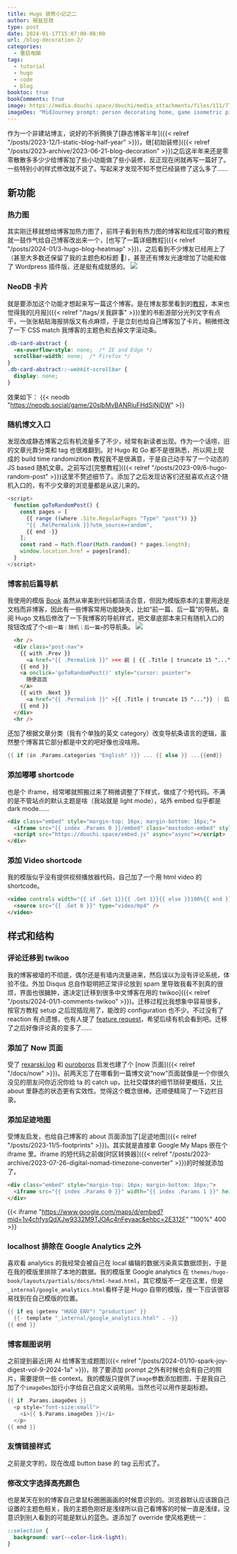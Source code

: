```yaml
---
title: Hugo 装修小记之二
author: 椒盐豆豉
type: post
date: 2024-01-17T15:07:00-08:00
url: /blog-decoration-2/
categories:
  - 重启电脑
tags:
  - tutorial
  - hugo
  - code
  - blog
booktoc: true
bookComments: true
image: https://media.douchi.space/douchi/media_attachments/files/111/773/554/157/003/795/original/f2893d0676964f9d.png
imageDes: "MidJourney prompt: person decorating home, game isometric pixel art style --ar 16:9"
---
```


作为一个非建站博主，说好的不折腾换了[静态博客半年]({{< relref "/posts/2023-12/1-static-blog-half-year" >}})，继[初始装修]({{< relref "/posts/2023-archive/2023-06-21-blog-decoration" >}})之后这半年来还是零零散散多多少少给博客加了些小功能做了些小装修，反正现在闲就再写一篇好了。一些特别小的样式修改就不说了。写起来才发现不知不觉已经装修了这么多了……

<!--more-->

## 新功能
### 热力图
其实刚迁移就想给博客加热力图了，前阵子看到有热力图的博客和现成可取的教程就一鼓作气给自己博客改出来一个，[也写了一篇详细教程]({{< relref "/posts/2024-01/3-hugo-blog-heatmap" >}})，之后看到不少博友已经用上了（甚至大多数还保留了我的主题色和标题 🤣），甚至还有博友光速增加了功能和做了 Wordpress 插件版，还是挺有成就感的。
![](https://media.douchi.space/douchi/media_attachments/files/111/699/816/751/626/673/original/4e609362db2eb6ad.png)

### NeoDB 卡片
就是要添加这个功能才想起来写一篇这个博客。是在博友那里看到的[教程](https://www.sleepymoon.cyou/2023/hugo-shortcodes/#%E5%BC%95%E7%94%A8neodb%E6%9D%A1%E7%9B%AE)，本来也觉得我的[月报]({{< relref "/tags/关我辟事" >}})里的书影游部分光列文字有点干，一张张粘贴海报排版又有点麻烦，于是立刻也给自己博客加了卡片。稍微修改了一下 CSS match 我博客的主题色和去掉文字滚动条。
```css
.db-card-abstract {
  -ms-overflow-style: none;  /* IE and Edge */
  scrollbar-width: none;  /* Firefox */
}
.db-card-abstract::-webkit-scrollbar {
  display: none;
}
```
效果如下：
{{< neodb "https://neodb.social/game/20slbMvBANRjuFHdSjNjDW" >}}

### 随机博文入口
发现改成静态博客之后有机流量多了不少，经常有新读者出现。作为一个话唠，旧的文章光靠分类和 tag 也很难翻到。对 Hugo 和 Go 都不是很熟悉，所以网上现成的 build time randomizition 教程我不是很满意，于是自己动手写了一个动态的 JS based 随机文章。之前写过[完整教程]({{< relref "/posts/2023-09/6-hugo-random-post" >}})这里不赘述细节了。添加了之后发现访客们还挺喜欢点这个随机入口的，有不少文章的浏览量都是从这儿来的。
```javascript
<script>
  function goToRandomPost() {
    const pages = [
      {{ range ((where .Site.RegularPages "Type" "post")) }}
      "{{ .RelPermalink }}?utm_source=random",
      {{ end -}}
    ];
    const rand = Math.floor(Math.random() * pages.length);
    window.location.href = pages[rand];
  }
</script>
```

### 博客前后篇导航
我使用的模版 [Book]({https://themes.gohugo.io/themes/hugo-book/?utm_source=blog.douchi.space}) 虽然从审美到代码都简洁合意，但因为模版原本的主要用途是文档而非博客，因此有一些博客常用功能缺失，比如“前一篇、后一篇”的导航。查阅 Hugo 文档后修改了一下我博客的导航样式，把文章底部本来只有随机入口的按钮改成了个`<前一篇｜随机｜后一篇>`的导航条。
![](https://media.douchi.space/douchi/media_attachments/files/111/773/603/473/455/138/original/dcd2b56637fe4d9e.png)
```html
  <hr />
  <div class="post-nav">
    {{ with .Prev }}
      <a href="{{ .Permalink }}" ><< 前 | {{ .Title | truncate 15 "..."}}</a>
    {{ end }}
    <a onclick='goToRandomPost()' style="cursor: pointer">
      随便逛逛
    </a>
    {{ with .Next }}
      <a href="{{ .Permalink }}" >{{ .Title | truncate 15 "..."}} ｜ 后 >></a>
    {{ end }}
  </div>
  <hr />
```
还加了根据文章分类（我有个单独的英文 category）改变导航条语言的逻辑，虽然整个博客其它部分都是中文的吧好像也没啥用。
```go
{{ if (in .Params.categories "English" )}} ... {{ else }} ...{{end}}
```

### 添加嘟嘟 shortcode
也是个 iframe，经常嘟就照搬过来了稍微调整了下样式，做成了个短代码。不满的是不管站点的默认主题是啥（我站就是 light mode），站外 embed 似乎都是 dark mode……
```html
<div class="embed" style="margin-top: 16px; margin-bottom: 16px;">
  <iframe src="{{ index .Params 0 }}/embed" class="mastodon-embed" style="max-width: 100%; border: 0" width="800" allowfullscreen="allowfullscreen"></iframe>
  <script src="https://douchi.space/embed.js" async="async"></script>
</div>
```

### 添加 Video shortcode
我的模版似乎没有提供视频播放器代码，自己加了一个用 html video 的 shortcode。

```html
<video controls width="{{ if .Get 1}}{{ .Get 1}}{{ else }}100%{{ end }}" autoplay muted loop>
  <source src="{{ .Get 0 }}" type="video/mp4" />
</video>
```

## 样式和结构
### 评论迁移到 twikoo
我的博客被墙的不彻底，偶尔还是有墙内流量进来，然后误以为没有评论系统，体验不佳。外加 Disqus 总自作聪明把正常评论放到 spam 里导致我看不到真的很烦，界面也很臃肿，遂决定[迁移到很多中文博客在用的 twikoo]({{< relref "/posts/2024-01/1-comments-twikoo" >}})。迁移过程比我想象中容易很多，按官方教程 setup 之后现插现用了，能改的 configuration 也不少。不过没有了 reaction 有点遗憾，也有人提了 [feature request](https://github.com/twikoojs/twikoo/issues/577)，希望后续有机会看到吧。迁移了之后好像评论真的变多了……

### 添加了 Now 页面
受了 [rexarski.log](https://rexarski.com/now/?utm_source=blog.douchi.space) 和 [ouroboros](https://blog.pursuitus.com/now?utm_source=blog.douchi.space) 启发也建了个 [now 页面]({{< relref "/docs/now" >}})。前两天忘了在哪看到一篇博文说“now”页面就像是一个你很久没见的朋友问你近况你给 ta 的 catch up，比社交媒体的细节琐碎更概括，又比 about 里静态的状态更有实效性。觉得这个概念很棒。还顺便精简了一下边栏目录。

### 添加足迹地图
受博友启发，也给自己博客的 about 页面添加了[足迹地图]({{< relref "/posts/2023-11/5-footprints" >}})。其实就是直接拿 Google My Maps 嵌在个 iframe 里。iframe 的短代码之前做[时区转换器]({{< relref "/posts/2023-archive/2023-07-26-digital-nomad-timezone-converter" >}})的时候就添加了。
```html
<div class="embed" style="margin-top: 16px; margin-bottom: 16px;">
  <iframe src="{{ index .Params 0 }}" width="{{ index .Params 1 }}" height="{{ index .Params 2 }}" class="mastodon-embed" style="max-width: 100%; border: 0"></iframe>
</div>
```
{{< iframe "https://www.google.com/maps/d/embed?mid=1v4chfysQdXJw9332M9TJOAc4nFeyaac&ehbc=2E312F" "100%" 400 >}}

### localhost 排除在 Google Analytics 之外
喜欢看 analytics 的我经常会被自己在 local 编辑的数据污染真实数据烦到，于是在我的模版里排除了本地的数据。我的模版里 Google analytics 在 `themes/hugo-book/layouts/partials/docs/html-head.html`，其它模版不一定在这里，但是 `_internal/google_analytics.html`看样子是 Hugo 自带的模版，搜一下应该很容易找到在自己模版的位置。
```go
{{ if eq (getenv "HUGO_ENV") "production" }}
  {{- template "_internal/google_analytics.html" . -}}
{{ end }}
```

### 博客题图说明
之前提到最近[用 AI 给博客生成题图]({{< relref "/posts/2024-01/10-spark-joy-digest-vol-9-2024-1a" >}})，除了要添加 prompt 之外有时候也会有自己的照片，需要提供一些 context。我的模版只提供了`image`参数添加题图，于是我自己加了个`imageDes`加行小字给自己自定义说明用。当然也可以用作是副标题。
```go
{{ if .Params.imageDes }}
  <p style="font-size:small">
    <i>{{ $.Params.imageDes }}</i>
  </p>
{{ end }}
```

### 友情链接样式
之前是文字的，现在改成 button base 的 tag 云形式了。

### 修改文字选择高亮颜色
也是某天在别的博客自己拿鼠标圈圈画画的时候意识到的。浏览器默认应该跟自己设置的主题色相关，我的主题色刚好是浅绿所以自己看博客的时候一直是浅绿，没意识到别人看到的可能是默认的蓝色。遂添加了 override 使风格更统一：
```css
::selection {
  background: var(--color-link-light);
}
```